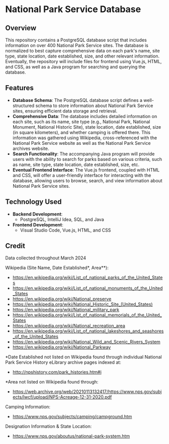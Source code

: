 # National Park Service Database

## Overview
This repository contains a PostgreSQL database script that includes information on over 400 National Park Service sites. The database is normalized to best capture comprehensive data on each park's name, site type, state location, date established, size, and other relevant information. Eventually, the repository will include files for frontend using Vue.js, HTML, and CSS, as well as a Java program for searching and querying the database.

## Features
- **Database Schema**: The PostgreSQL database script defines a well-structured schema to store information about National Park Service sites, ensuring efficient data storage and retrieval.
- **Comprehensive Data**: The database includes detailed information on each site, such as its name, site type (e.g., National Park, National Monument, National Historic Site), state location, date established, size (in square kilometers), and whether camping is offered there. This information was gathered using Wikipedia, cross-referenced with the National Park Service website as well as the National Park Service archives website.
- **Search Functionality**: The accompanying Java program will provide users with the ability to search for parks based on various criteria, such as name, site type, state location, date established, size, etc.
- **Eventual Frontend Interface**: The Vue.js frontend, coupled with HTML and CSS, will offer a user-friendly interface for interacting with the database, allowing users to browse, search, and view information about National Park Service sites.

## Technology Used
- **Backend Development**:
   - PostgreSQL, IntelliJ Idea, SQL, and Java
- **Frontend Development**:
   - Visual Studio Code, Vue.js, HTML, and CSS

## Credit
Data collected throughout March 2024

Wikipedia (Site Name, Date Established*, Area**):
- https://en.wikipedia.org/wiki/List_of_national_parks_of_the_United_States
- https://en.wikipedia.org/wiki/List_of_national_monuments_of_the_United_States
- https://en.wikipedia.org/wiki/National_preserve
- https://en.wikipedia.org/wiki/National_Historic_Site_(United_States)
- https://en.wikipedia.org/wiki/National_military_park
- https://en.wikipedia.org/wiki/List_of_national_memorials_of_the_United_States
- https://en.wikipedia.org/wiki/National_recreation_area
- https://en.wikipedia.org/wiki/List_of_national_lakeshores_and_seashores_of_the_United_States
- https://en.wikipedia.org/wiki/National_Wild_and_Scenic_Rivers_System
- https://en.wikipedia.org/wiki/National_Parkway
  
*Date Established not listed on Wikipedia found through individual National Park Service History eLibrary archive pages indexed at:
- http://npshistory.com/park_histories.htm#i

*Area not listed on Wikipedia found through:
- https://web.archive.org/web/20210113132417/https://www.nps.gov/subjects/lwcf/upload/NPS-Acreage-12-31-2020.pdf

Camping Information:
- https://www.nps.gov/subjects/camping/campground.htm
  
Designation Information & State Location:
- https://www.nps.gov/aboutus/national-park-system.htm
